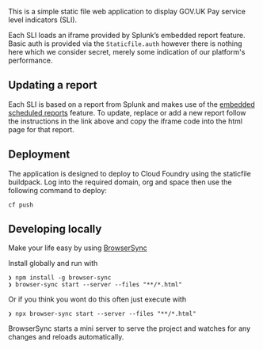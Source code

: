 This is a simple static file web application to display GOV.UK Pay service level
indicators (SLI).

Each SLI loads an iframe provided by Splunk’s embedded report feature. Basic auth
is provided via the `Staticfile.auth` however there is nothing here which we
consider secret, merely some indication of our platform's performance.

## Updating a report

Each SLI is based on a report from Splunk and makes use of the [embedded scheduled
reports](https://docs.splunk.com/Documentation/Splunk/latest/Report/Embedscheduledreports)
feature. To update, replace or add a new report follow the instructions in the
link above and copy the iframe code into the html page for that report.


## Deployment

The application is designed to deploy to Cloud Foundry using the staticfile
buildpack. Log into the required domain, org and space then use the following
command to deploy:

```
cf push
```

## Developing locally

Make your life easy by using [BrowserSync](https://www.browsersync.io/)

Install globally and run with

```
❯ npm install -g browser-sync
❯ browser-sync start --server --files "**/*.html"
```

Or if you think you wont do this often just execute with

```
❯ npx browser-sync start --server --files "**/*.html"
```

BrowserSync starts a mini server to serve the project and watches for any changes and reloads automatically.
